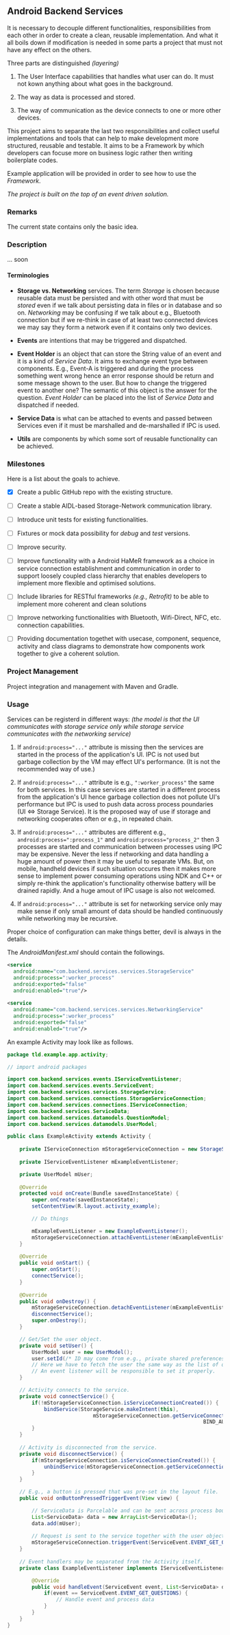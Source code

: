 ## Android Backend Services

It is necessary to decouple different functionalities, 
responsibilities from each other in order to create a clean, 
reusable implementation. And what it all 
boils down if modification is needed in some parts a project that 
must not have any effect on the others.

Three parts are distinguished *(layering)*

1. The User Interface capabilities that handles what user can do. 
It must not kown anything about what goes in the background.

2. The way as data is processed and stored.

3. The way of communication as the device connects to one or more 
other devices.

This project aims to separate the last two responsibilities and 
collect useful implementations and tools that can help to make 
development more structured, reusable and testable. 
It aims to be a Framework by which developers can focuse more 
on business logic rather then writing boilerplate codes.

Example application will be provided in order to see how to 
use the *Framework*.

*The project is built on the top of an event driven solution.*

### Remarks

The current state contains only the basic idea.

### Description

... soon

#### Terminologies

- **Storage vs. Networking** services. The term *Storage* is chosen because 
reusable data must be persisted and with other word that must be *stored* 
even if we talk about persisting data in files or in database and so on. 
*Networking* may be confusing if we talk about e.g., Bluetooth connection 
but if we re-think in case of at least two connected devices we may say 
they form a network even if it contains only two devices.

- **Events** are intentions that may be triggered and dispatched.

- **Event Holder** is an object that can store the String value of an event 
and it is a kind of *Service Data*. It aims to exchange event type between 
components. E.g., Event-A is triggered and during the process something went 
wrong hence an error response should be return and some message shown to the 
user. But how to change the triggered event to another one? The semantic 
of this object is the answer for the question. *Event Holder* can be placed 
into the list of *Service Data* and dispatched if needed.

- **Service Data** is what can be attached to events and passed between 
Services even if it must be marshalled and de-marshalled if IPC is used.

- **Utils** are components by which some sort of reusable functionality 
can be achieved.

### Milestones

Here is a list about the goals to achieve.

- [x] Create a public GitHub repo with the existing structure.

- [ ] Create a stable AIDL-based Storage-Network communication library.

- [ ] Introduce unit tests for existing functionalities.

- [ ] Fixtures or mock data possibility for *debug* and *test* versions.

- [ ] Improve security.

- [ ] Improve functionality with a Android HaMeR framework as a choice in 
service connection establishment and communication in order to support 
loosely coupled class hierarchy that 
enables developers to implement more flexible and optimised solutions.

- [ ] Include libraries for RESTful frameworks *(e.g., Retrofit)* to be able to 
implement more coherent and clean solutions

- [ ] Improve networking functionalities with Bluetooth, Wifi-Direct, NFC, etc. 
connection capabilities.

- [ ] Providing documentation togethet with usecase, component, sequence, 
activity and class diagrams to demonstrate how components work together to 
give a coherent solution.

### Project Management

Project integration and management with Maven and Gradle.

### Usage

Services can be registerd in different ways: *(the model is that the UI communicates 
with storage service only while storage service communicates with the networking service)*

1. If `android:process="..."` attribute is missing then the services are started 
in the process of the application's UI. IPC is not used but garbage collection by the 
VM may effect UI's performance. (It is not the recommended way of use.)

2. If `android:process="..."` attribute is e.g., `":worker_process"` the same for 
both services. In this case services are started in a different process from the 
application's UI hence garbage collection does not pollute UI's performance but 
IPC is used to push data across process poundaries (UI <=> Storage Service). 
It is the proposed way of use if storage and networking cooperates often or 
e.g., in repeated chain.

3. If `android:process="..."` attributes are different e.g., `android:process=":process_1"` 
and `android:process="process_2"` then 3 processes are started and communication between 
processes using IPC may be expensive. Never the less if networking and data handling 
a huge amount of power then it may be useful to separate VMs. But, on mobile, handheld 
devices if such situation occures then it makes more sense to implement power consuming 
operations using NDK and C++ or simply re-think the application's functionality otherwise 
battery will be drained rapidly. And a huge amout of IPC usage is also not welcomed.

4. If `android:process="..."` attribute is set for networking service only may make sense 
if only small amount of data should be handled continuously while networking may be recursive.

Proper choice of configuration can make things better, devil is always in the details.

The *AndroidManifest.xml* should contain the followings.

```xml
<service 
  android:name="com.backend.services.services.StorageService" 
  android:process=":worker_process"
  android:exported="false"
  android:enabled="true"/>
    
<service 
  android:name="com.backend.services.services.NetworkingService" 
  android:process=":worker_process"
  android:exported="false"
  android:enabled="true"/>
```

An example Activity may look like as follows.

```java
package tld.example.app.activity;

// import android packages

import com.backend.services.events.IServiceEventListener;
import com.backend.services.events.ServiceEvent;
import com.backend.services.services.StorageService;
import com.backend.services.connections.StorageServiceConnection;
import com.backend.services.connections.IServiceConnection;
import com.backend.services.ServiceData;
import com.backend.services.datamodels.QuestionModel;
import com.backend.services.datamodels.UserModel;

public class ExampleActivity extends Activity {
	
	private IServiceConnection mStorageServiceConnection = new StorageServiceConnection();
  
    private IServiceEventListener mExampleEventListener;

    private UserModel mUser;
	
    @Override
    protected void onCreate(Bundle savedInstanceState) {
        super.onCreate(savedInstanceState);
        setContentView(R.layout.activity_example);

        // Do things

        mExampleEventListener = new ExampleEventListener();
        mStorageServiceConnection.attachEventListener(mExampleEventListener);
    }
    
    @Override
    public void onStart() {
    	super.onStart();
    	connectService();
    }
    
    @Override
    public void onDestroy() {
        mStorageServiceConnection.detachEventListener(mExampleEventListener);
    	disconnectService();
    	super.onDestroy();
    }

    // Get/Set the user object.
    private void setUser() {
        UserModel user = new UserModel();
        user.setId(/* ID may come from e.g., private shared preferences */);
        // Here we have to fetch the user the same way as the list of questions is requested.
        // An event listener will be responsible to set it properly. 
    }

    // Activity connects to the service.
    private void connectService() {
    	if(!mStorageServiceConnection.isServiceConnectionCreated()) {
    		bindService(StorageService.makeIntent(this), 
    						mStorageServiceConnection.getServiceConnection(), 
    															BIND_AUTO_CREATE);
    	}
    }
    
    // Activity is disconnected from the service.
    private void disconnectService() {
    	if(mStorageServiceConnection.isServiceConnectionCreated()) {
    		unbindService(mStorageServiceConnection.getServiceConnection());
    	}
    }

    // E.g., a button is pressed that was pre-set in the layout file.
    public void onButtonPressedTriggerEvent(View view) {

        // ServiceData is Parcelable and can be sent across process boundaries if needed.
    	List<ServiceData> data = new ArrayList<ServiceData>();
    	data.add(mUser);
    	
        // Request is sent to the service together with the user object.
    	mStorageServiceConnection.triggerEvent(ServiceEvent.EVENT_GET_QUESTIONS, data);
    }
    
    // Event handlers may be separated from the Activity itself.
    private class ExampleEventListener implements IServiceEventListener {

		@Override
		public void handleEvent(ServiceEvent event, List<ServiceData> data) {
			if(event == ServiceEvent.EVENT_GET_QUESTIONS) {
                // Handle event and process data
			}
		} 	
    }
}
```
